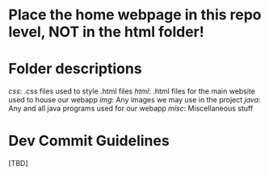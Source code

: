 
# Place the home webpage in this repo level, NOT in the html folder!

# Folder descriptions
*css*: .css files used to style .html files
*html*: .html files for the main website used to house our webapp
*img*: Any images we may use in the project
*java*: Any and all java programs used for our webapp
*misc*: Miscellaneous stuff

# Dev Commit Guidelines
[TBD]

